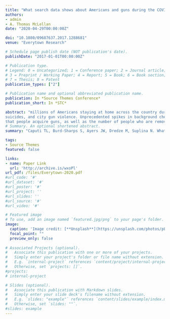 ```yaml
---
title: "What search data shows about Americans and guns during the COVID-19 crisis"
authors:
- admin
- A. Thomas McLellan
date: "2020-04-29T00:00:00Z"

doi: "10.1080/09687637.2017.1288681"
venue: "Everytown Research"

# Schedule page publish date (NOT publication's date). 
publishDate: "2017-01-01T00:00:00Z"

# Publication type.
# Legend: 0 = Uncategorized; 1 = Conference paper; 2 = Journal article;
# 3 = Preprint / Working Paper; 4 = Report; 5 = Book; 6 = Book section;
# 7 = Thesis; 8 = Patent 
publication_types: ["2"]

# Publication name and optional abbreviated publication name. 
publication: In *Source Themes Conference*
publication_short: In *STC*

abstract: "millions of Americans staying at home across the country during a crisis of intense emotional and economic stress, gun safety advocates have raised concerns about increased risks of unintentional shootings, domestic violence shootings, gun
suicides, and city gun violence. Unprecedented spikes in background checks, meanwhile, reflect a dramatic increase in gun purchasing that compounds these risks. Federal background check data, however, fails to capture the full spectrum of ways
that people acquire guns, as well as the number of people who are removing guns from gun lockers or other storage. In an effort to cast additional light on issues of firearm access during this stage of the COVID-19 crisis, we used real-time Google search data to gauge interest in buying and cleaning guns across the country."
# Summary. An optional shortened abstract.
summary: "Caputi TL, Burd-Sharps S, Ayers JW, Dredze M, Suplina N. What search data shows about Americans and guns during the COVID-19 crisis. Everytown Research. 2020 April."

tags:
- Source Themes
featured: false

links:
- name: Paper Link
  url: 'http://archive.is/wxoPl'
url_pdf: /files/Everytown-2020.pdf
#url_code: '#'
#url_dataset: '#'
#url_poster: '#'
#url_project: ''
#url_slides: ''
#url_source: '#'
#url_video: '#'

# Featured image
# To use, add an image named `featured.jpg/png` to your page's folder. 
image:
  caption: 'Image credit: [**Unsplash**](https://unsplash.com/photos/pLCdAaMFLTE)'
  focal_point: ""
  preview_only: false
 
# Associated Projects (optional).
#   Associate this publication with one or more of your projects.
#   Simply enter your project's folder or file name without extension.
#   E.g. `internal-project` references `content/project/internal-project/index.md`.
#   Otherwise, set `projects: []`.
#projects:
# internal-project

# Slides (optional).
#   Associate this publication with Markdown slides.
#   Simply enter your slide deck's filename without extension.
#   E.g. `slides: "example"` references `content/slides/example/index.md`.
#   Otherwise, set `slides: ""`.
#slides: example
---
```

